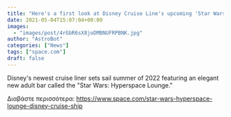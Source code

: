 ```yaml
---
title: "Here's a first look at Disney Cruise Line's upcoming 'Star Wars: Hyperspace Lounge'"
date: 2021-05-04T15:07:04+00:00
images:
  - "images/post/4rGbR6sX8joDMBNUFRPBNK.jpg"
author: "AstroBot"
categories: ["News"]
tags: ["space.com"]
draft: false
---
```


Disney's newest cruise liner sets sail summer of 2022 featuring an elegant new adult bar called the "Star Wars: Hyperspace Lounge." 

Διαβάστε περισσότερα: https://www.space.com/star-wars-hyperspace-lounge-disney-cruise-ship
